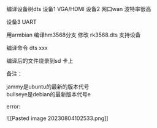 编译设备树dts
设备1 VGA/HDMI
设备2 网口wan
波特率很高

设备3 UART

用armbian 编译hm3568分支 
修改 rk3568.dts 支持设备

编译命令 dts xxx 

编译后的文件烧录到sd 卡上

备注：

jammy是ubuntu的最新的版本代号  
bullseye是debian的最新版本代号e

error:

![[Pasted image 20230804102533.png]]



